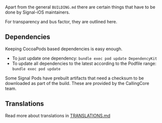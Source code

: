 Apart from the general `BUILDING.md` there are certain things that have
to be done by Signal-iOS maintainers.

For transparency and bus factor, they are outlined here.

## Dependencies

Keeping CocoaPods based dependencies is easy enough.

- To just update one dependency: `bundle exec pod update DependencyKit`
- To update all dependencies to the latest according to the Podfile range: `bundle exec pod update`

Some Signal Pods have prebuilt artifacts that need a checksum to be downloaded as part of the build.
These are provided by the CallingCore team.

## Translations

Read more about translations in [TRANSLATIONS.md](Signal/translations/TRANSLATIONS.md)
